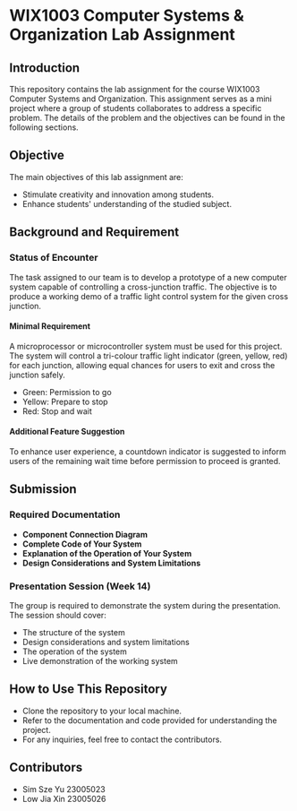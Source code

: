 # WIX1003 Computer Systems & Organization Lab Assignment

## Introduction
This repository contains the lab assignment for the course WIX1003 Computer Systems and Organization. This assignment serves as a mini project where a group of students collaborates to address a specific problem. The details of the problem and the objectives can be found in the following sections.

## Objective
The main objectives of this lab assignment are:
- Stimulate creativity and innovation among students.
- Enhance students' understanding of the studied subject.

## Background and Requirement

### Status of Encounter
The task assigned to our team is to develop a prototype of a new computer system capable of controlling a cross-junction traffic. The objective is to produce a working demo of a traffic light control system for the given cross junction.

#### Minimal Requirement
A microprocessor or microcontroller system must be used for this project. The system will control a tri-colour traffic light indicator (green, yellow, red) for each junction, allowing equal chances for users to exit and cross the junction safely.

- Green: Permission to go
- Yellow: Prepare to stop
- Red: Stop and wait

#### Additional Feature Suggestion
To enhance user experience, a countdown indicator is suggested to inform users of the remaining wait time before permission to proceed is granted.

## Submission

### Required Documentation
- **Component Connection Diagram**
- **Complete Code of Your System**
- **Explanation of the Operation of Your System**
- **Design Considerations and System Limitations**

### Presentation Session (Week 14)
The group is required to demonstrate the system during the presentation. The session should cover:

- The structure of the system
- Design considerations and system limitations
- The operation of the system
- Live demonstration of the working system

## How to Use This Repository
- Clone the repository to your local machine.
- Refer to the documentation and code provided for understanding the project.
- For any inquiries, feel free to contact the contributors.

## Contributors
- Sim Sze Yu  23005023
- Low Jia Xin 23005026
